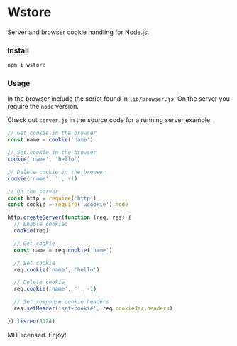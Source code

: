 # Wstore
Server and browser cookie handling for Node.js.

### Install
```bash
npm i wstore
```

### Usage
In the browser include the script found in `lib/browser.js`. On the server you require the `node` version.

Check out `server.js` in the source code for a running server example.
```javascript
// Get cookie in the browser
const name = cookie('name')

// Set cookie in the browser
cookie('name', 'hello')

// Delete cookie in the browser
cookie('name', '', -1)

// On the server
const http = require('http')
const cookie = require('wcookie').node

http.createServer(function (req, res) {
  // Enable cookies
  cookie(req)

  // Get cookie
  const name = req.cookie('name')

  // Set cookie
  req.cookie('name', 'hello')

  // Delete cookie
  req.cookie('name', '', -1)

  // Set response cookie headers
  res.setHeader('set-cookie', req.cookieJar.headers)

}).listen(8124)
```
MIT licensed. Enjoy!